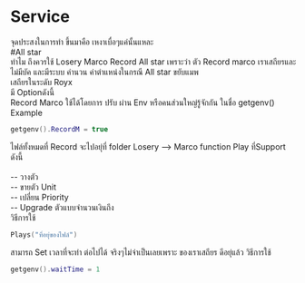 # Service
จุดประสงในการทำ ขึ้นมาคือ เหงาเบื่อๆแค่นั้นแหละ <br />
#All star <br />
ทำไม ถึงควรใช้ Losery Marco Record All star 
เพราะว่า ตัว Record marco เราเสถียรและ ไม่มีบัค และมีระบบ คำนวน ค่าตำแหน่งในกรณี All star ขยับแมพ <br />
เสถียรในระดับ Royx <br />
มี Optionดังนี้  <br />
Record Marco ใช้ได้โดยการ ปรับ ผ่าน Env หรือคนส่วนใหญ่รู้จักกัน ในชื่อ getgenv()
Example 
```lua
getgenv().RecordM = true
```
ไฟล์ทั้งหมดที่ Record จะไปอยุ่ที่ folder Losery --> Marco
function Play ที่Support ดังนี้<br />
<br />
-- วางตัว  <br />
-- ขายตัว Unit  <br />
-- เปลี่ยน Priority <br />
-- Upgrade ตัวแบบจำนวนเงินถึง  <br />
วิธีการใช้ 
```lua
Plays("ที่อยุ่ของไฟล์")
```
สามารถ Set เวลาที่จะทำ ต่อไปได้ จริงๆไม่จำเป็นเลยเพราะ ของเราเสถียร ดีอยุ่แล้ว
วิธีการใช้ 
```lua
getgenv().waitTime = 1
```
